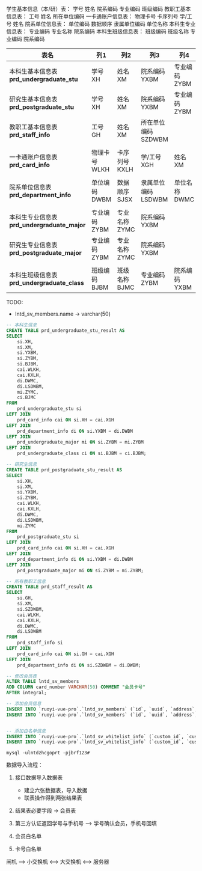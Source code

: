 学生基本信息（本/研）表：	学号	 姓名   		院系编码		专业编码		班级编码
教职工基本信息表：	工号	 姓名		所在单位编码
一卡通账户信息表：	物理卡号	  卡序列号	学/工号		姓名
院系单位信息表：		单位编码	  数据顺序	隶属单位编码	单位名称
本科生专业信息表：	专业编码	  专业名称	院系编码
本科生班级信息表：	班级编码	  班级名称	专业编码		院系编码



| 表名                                         | 列1           | 列2           | 列3                 | 列4           | 列5           |
| -------------------------------------------- | ------------- | ------------- | ------------------- | ------------- | ------------- |
| 本科生基本信息表 **prd_undergraduate_stu**   | 学号 XH       | 姓名 XM       | 院系编码 YXBM       | 专业编码 ZYBM | 班级编码 BJBM |
| 研究生基本信息表 **prd_postgraduate_stu**    | 学号 XH       | 姓名 XM       | 院系编码 YXBM       | 专业编码 ZYBM |               |
| 教职工基本信息表 **prd_staff_info**          | 工号 GH       | 姓名 XM       | 所在单位编码 SZDWBM |               |               |
|                                              |               |               |                     |               |               |
| 一卡通账户信息表 **prd_card_info**           | 物理卡号 WLKH | 卡序列号 KXLH | 学/工号 XGH         | 姓名 XM       |               |
|                                              |               |               |                     |               |               |
| 院系单位信息表 **prd_department_info**       | 单位编码 DWBM | 数据顺序 SJSX | 隶属单位编码 LSDWBM | 单位名称 DWMC |               |
|                                              |               |               |                     |               |               |
| 本科生专业信息表 **prd_undergraduate_major** | 专业编码 ZYBM | 专业名称 ZYMC | 院系编码 YXBM       |               |               |
| 研究生专业信息表 **prd_postgraduate_major**  | 专业编码 ZYBM | 专业名称 ZYMC | 院系编码 YXBM       |               |               |
|                                              |               |               |                     |               |               |
| 本科生班级信息表 **prd_undergraduate_class** | 班级编码 BJBM | 班级名称 BJMC | 专业编码 ZYBM       | 院系编码 YXBM |               |

TODO:

- lntd_sv_members.name -> varchar(50)



```sql
-- 本科生信息
CREATE TABLE prd_undergraduate_stu_result AS
SELECT
    si.XH,
    si.XM,
    si.YXBM,
    si.ZYBM,
    si.BJBM,
    cai.WLKH,
    cai.KXLH,
    di.DWMC,
    di.LSDWBM,
    mi.ZYMC,
    ci.BJMC
FROM
    prd_undergraduate_stu si
LEFT JOIN
    prd_card_info cai ON si.XH = cai.XGH
LEFT JOIN
    prd_department_info di ON si.YXBM = di.DWBM
LEFT JOIN
    prd_undergraduate_major mi ON si.ZYBM = mi.ZYBM
LEFT JOIN
    prd_undergraduate_class ci ON si.BJBM = ci.BJBM;

-- 研究生信息
CREATE TABLE prd_postgraduate_stu_result AS
SELECT
    si.XH,
    si.XM,
    si.YXBM,
    si.ZYBM,
    cai.WLKH,
    cai.KXLH,
    di.DWMC,
    di.LSDWBM,
    mi.ZYMC
FROM
    prd_postgraduate_stu si
LEFT JOIN
    prd_card_info cai ON si.XH = cai.XGH
LEFT JOIN
    prd_department_info di ON si.YXBM = di.DWBM
LEFT JOIN
    prd_postgraduate_major mi ON si.ZYBM = mi.ZYBM;

-- 所有教职工信息
CREATE TABLE prd_staff_result AS
SELECT
    si.GH,
    si.XM,
    si.SZDWBM,
    cai.WLKH,
    cai.KXLH,
    di.DWMC,
    di.LSDWBM
FROM
    prd_staff_info si
LEFT JOIN
    prd_card_info cai ON si.GH = cai.XGH
LEFT JOIN
    prd_department_info di ON si.SZDWBM = di.DWBM;
```



```sql
-- 修改会员表
ALTER TABLE lntd_sv_members 
ADD COLUMN card_number VARCHAR(50) COMMENT "会员卡号" 
AFTER integral;
```



```sql
-- 添加会员信息
INSERT INTO `ruoyi-vue-pro`.`lntd_sv_members` (`id`, `uuid`, `address`, `dept_id`, `code`, `name`, `mobile`, `id_number`, `password`, `card_number`, `integral`, `sex`, `qrcode`, `grade`, `biz_channel`, `site_id`, `release_port`, `flag`, `photo`, `status`, `tenant_id`, `deleted`, `creator`, `create_time`, `updater`, `update_time`) VALUES (1800416358092054529, NULL, NULL, NULL, NULL, '测试白名单会员1', '13030921828', '352203200205020514', NULL, 'D967A67B', 0, NULL, NULL, 1, NULL, NULL, 1, NULL, NULL, 0, 1, b'0', -1, '2024-06-20 09:16:48', NULL, NULL);
INSERT INTO `ruoyi-vue-pro`.`lntd_sv_members` (`id`, `uuid`, `address`, `dept_id`, `code`, `name`, `mobile`, `id_number`, `password`, `card_number`, `integral`, `sex`, `qrcode`, `grade`, `biz_channel`, `site_id`, `release_port`, `flag`, `photo`, `status`, `tenant_id`, `deleted`, `creator`, `create_time`, `updater`, `update_time`) VALUES (1800416358092054531, NULL, NULL, NULL, NULL, '测试白名单会员2', '13030921828', '352203200205020514', NULL, '729A796D', 0, NULL, NULL, 1, NULL, NULL, 1, NULL, NULL, 0, 1, b'0', -1, '2024-06-20 09:18:19', NULL, NULL);


-- 添加白名单信息
INSERT INTO `ruoyi-vue-pro`.`lntd_sv_whitelist_info` (`custom_id`, `custom_name`, `mobile`, `id_number`, `deleted`, `create_time`, `update_time`, `creator`, `updater`, `tenant_id`, `member_grade`, `sex`, `allowed_area`) VALUES (1800416358092054529, '测试白名单会员1', '13030921828', '352203200205020514', 0, '2024-06-20 09:20:09', NULL, 1, NULL, 1, NULL, NULL, NULL);
INSERT INTO `ruoyi-vue-pro`.`lntd_sv_whitelist_info` (`custom_id`, `custom_name`, `mobile`, `id_number`, `deleted`, `create_time`, `update_time`, `creator`, `updater`, `tenant_id`, `member_grade`, `sex`, `allowed_area`) VALUES (1800416358092054531, '测试白名单会员2', '13030921828', '352203200205020514', 0, '2024-06-20 09:21:03', NULL, 1, NULL, 1, NULL, NULL, NULL);

```



```
mysql -ulntdzhcgoprt -pjbrf123#
```



数据导入流程：

1. 接口数据导入数据表
   - 建立六张数据表，导入数据
   - 联表操作得到两张结果表
2. 结果表必要字段 -> 会员表
3. 第三方认证返回学号与手机号 --> 学号确认会员，手机号回填
4. 会员白名单

1. 卡号白名单



闸机 —> 小交换机 <—> 大交换机 <—> 服务器